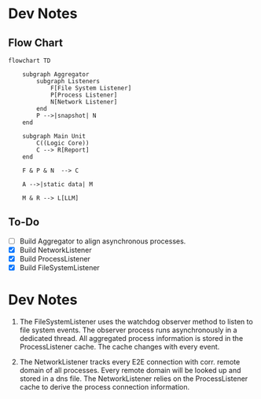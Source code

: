 # Dev Notes

## Flow Chart

```mermaid
flowchart TD

    subgraph Aggregator
        subgraph Listeners
            F[File System Listener]
            P[Process Listener]
            N[Network Listener]
        end
        P -->|snapshot| N
    end

    subgraph Main Unit
        C((Logic Core))
        C --> R[Report]
    end

    F & P & N  --> C

    A -->|static data| M
    
    M & R --> L[LLM]
```

## To-Do
- [ ] Build Aggregator to align asynchronous processes.
- [x] Build NetworkListener
- [x] Build ProcessListener
- [x] Build FileSystemListener

# Dev Notes

1. The FileSystemListener uses the watchdog observer method to listen to file system events. The observer process runs asynchronously in a dedicated thread. All aggregated process information is stored in the ProcessListener cache. The cache changes with every event.

2. The NetworkListener tracks every E2E connection with corr. remote domain of all processes. Every remote domain will be looked up and stored in a dns file. The NetworkListener relies on the ProcessListener cache to derive the process connection information. 